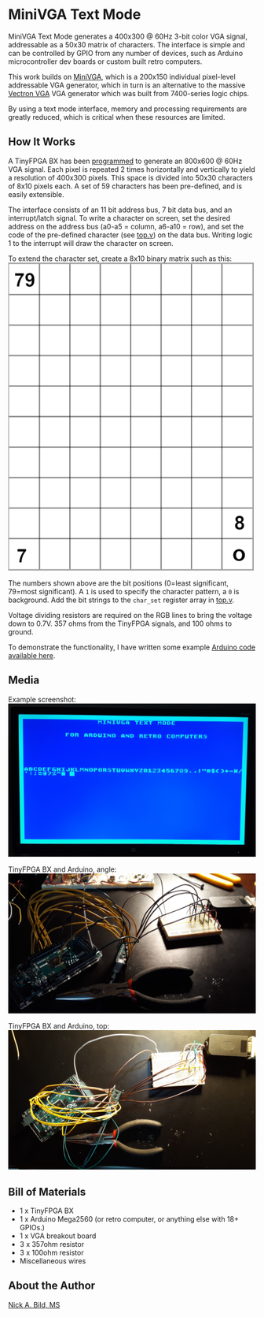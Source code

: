 # MiniVGA Text Mode

MiniVGA Text Mode generates a 400x300 @ 60Hz 3-bit color VGA signal, addressable as a 50x30 matrix of characters.  The interface is simple and can be controlled by GPIO from any number of devices, such as Arduino microcontroller dev boards or custom built retro computers.

This work builds on [MiniVGA](https://github.com/nickbild/fpga_vga), which is a 200x150 individual pixel-level addressable VGA generator, which in turn is an alternative to the massive [Vectron VGA](https://github.com/nickbild/vectron_vga) VGA generator which was built from 7400-series logic chips.

By using a text mode interface, memory and processing requirements are greatly reduced, which is critical when these resources are limited.

## How It Works

A TinyFPGA BX has been [programmed](https://github.com/nickbild/fpga_vga_text_mode/blob/main/top.v) to generate an 800x600 @ 60Hz VGA signal.  Each pixel is repeated 2 times horizontally and vertically to yield a resolution of 400x300 pixels.  This space is divided into 50x30 characters of 8x10 pixels each.  A set of 59 characters has been pre-defined, and is easily extensible.

The interface consists of an 11 bit address bus, 7 bit data bus, and an interrupt/latch signal.  To write a character on screen, set the desired address on the address bus (a0-a5 = column, a6-a10 = row), and set the code of the pre-defined character (see [top.v](https://github.com/nickbild/fpga_vga_text_mode/blob/main/top.v)) on the data bus.  Writing logic 1 to the interrupt will draw the character on screen.

To extend the character set, create a 8x10 binary matrix such as this:
![char_map](https://raw.githubusercontent.com/nickbild/fpga_vga_text_mode/main/media/char_map.png)

The numbers shown above are the bit positions (0=least significant, 79=most significant).  A `1` is used to specify the character pattern, a `0` is background.  Add the bit strings to the `char_set` register array in [top.v](https://github.com/nickbild/fpga_vga_text_mode/blob/main/top.v).

Voltage dividing resistors are required on the RGB lines to bring the voltage down to 0.7V. 357 ohms from the TinyFPGA signals, and 100 ohms to ground.

To demonstrate the functionality, I have written some example [Arduino code available here](https://github.com/nickbild/fpga_vga_text_mode/tree/main/arduino_example).

## Media

Example screenshot:
![MiniVGA](https://raw.githubusercontent.com/nickbild/fpga_vga_text_mode/main/media/screen_sm.jpg)

TinyFPGA BX and Arduino, angle:
![MiniVGA](https://raw.githubusercontent.com/nickbild/fpga_vga_text_mode/main/media/angle_sm.jpg)

TinyFPGA BX and Arduino, top:
![MiniVGA](https://raw.githubusercontent.com/nickbild/fpga_vga_text_mode/main/media/top_sm.jpg)

## Bill of Materials

- 1 x TinyFPGA BX
- 1 x Arduino Mega2560 (or retro computer, or anything else with 18+ GPIOs.)
- 1 x VGA breakout board
- 3 x 357ohm resistor
- 3 x 100ohm resistor
- Miscellaneous wires

## About the Author

[Nick A. Bild, MS](https://nickbild79.firebaseapp.com/#!/)
